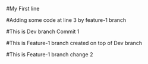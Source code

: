 #My First line

#Adding some code at line 3 by feature-1 branch

#This is Dev branch Commit 1

#This is Feature-1 branch created on top of Dev branch

#This is Feature-1 branch change 2
